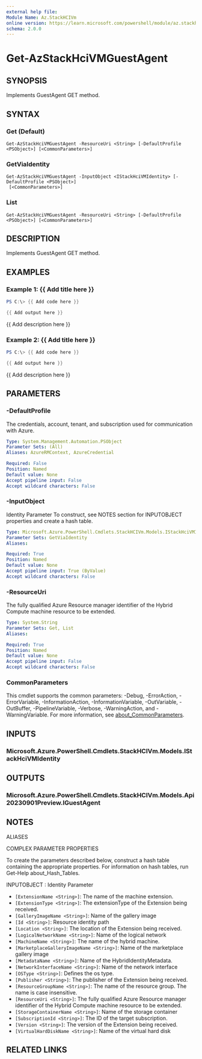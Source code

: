 ```yaml
---
external help file:
Module Name: Az.StackHCIVm
online version: https://learn.microsoft.com/powershell/module/az.stackhcivm/get-azstackhcivmguestagent
schema: 2.0.0
---
```


# Get-AzStackHciVMGuestAgent

## SYNOPSIS
Implements GuestAgent GET method.

## SYNTAX

### Get (Default)
```
Get-AzStackHciVMGuestAgent -ResourceUri <String> [-DefaultProfile <PSObject>] [<CommonParameters>]
```

### GetViaIdentity
```
Get-AzStackHciVMGuestAgent -InputObject <IStackHciVMIdentity> [-DefaultProfile <PSObject>]
 [<CommonParameters>]
```

### List
```
Get-AzStackHciVMGuestAgent -ResourceUri <String> [-DefaultProfile <PSObject>] [<CommonParameters>]
```

## DESCRIPTION
Implements GuestAgent GET method.

## EXAMPLES

### Example 1: {{ Add title here }}
```powershell
PS C:\> {{ Add code here }}

{{ Add output here }}
```

{{ Add description here }}

### Example 2: {{ Add title here }}
```powershell
PS C:\> {{ Add code here }}

{{ Add output here }}
```

{{ Add description here }}

## PARAMETERS

### -DefaultProfile
The credentials, account, tenant, and subscription used for communication with Azure.

```yaml
Type: System.Management.Automation.PSObject
Parameter Sets: (All)
Aliases: AzureRMContext, AzureCredential

Required: False
Position: Named
Default value: None
Accept pipeline input: False
Accept wildcard characters: False
```

### -InputObject
Identity Parameter
To construct, see NOTES section for INPUTOBJECT properties and create a hash table.

```yaml
Type: Microsoft.Azure.PowerShell.Cmdlets.StackHCIVm.Models.IStackHciVMIdentity
Parameter Sets: GetViaIdentity
Aliases:

Required: True
Position: Named
Default value: None
Accept pipeline input: True (ByValue)
Accept wildcard characters: False
```

### -ResourceUri
The fully qualified Azure Resource manager identifier of the Hybrid Compute machine resource to be extended.

```yaml
Type: System.String
Parameter Sets: Get, List
Aliases:

Required: True
Position: Named
Default value: None
Accept pipeline input: False
Accept wildcard characters: False
```

### CommonParameters
This cmdlet supports the common parameters: -Debug, -ErrorAction, -ErrorVariable, -InformationAction, -InformationVariable, -OutVariable, -OutBuffer, -PipelineVariable, -Verbose, -WarningAction, and -WarningVariable. For more information, see [about_CommonParameters](http://go.microsoft.com/fwlink/?LinkID=113216).

## INPUTS

### Microsoft.Azure.PowerShell.Cmdlets.StackHCIVm.Models.IStackHciVMIdentity

## OUTPUTS

### Microsoft.Azure.PowerShell.Cmdlets.StackHCIVm.Models.Api20230901Preview.IGuestAgent

## NOTES

ALIASES

COMPLEX PARAMETER PROPERTIES

To create the parameters described below, construct a hash table containing the appropriate properties. For information on hash tables, run Get-Help about_Hash_Tables.


INPUTOBJECT <IStackHciVMIdentity>: Identity Parameter
  - `[ExtensionName <String>]`: The name of the machine extension.
  - `[ExtensionType <String>]`: The extensionType of the Extension being received.
  - `[GalleryImageName <String>]`: Name of the gallery image
  - `[Id <String>]`: Resource identity path
  - `[Location <String>]`: The location of the Extension being received.
  - `[LogicalNetworkName <String>]`: Name of the logical network
  - `[MachineName <String>]`: The name of the hybrid machine.
  - `[MarketplaceGalleryImageName <String>]`: Name of the marketplace gallery image
  - `[MetadataName <String>]`: Name of the HybridIdentityMetadata.
  - `[NetworkInterfaceName <String>]`: Name of the network interface
  - `[OSType <String>]`: Defines the os type.
  - `[Publisher <String>]`: The publisher of the Extension being received.
  - `[ResourceGroupName <String>]`: The name of the resource group. The name is case insensitive.
  - `[ResourceUri <String>]`: The fully qualified Azure Resource manager identifier of the Hybrid Compute machine resource to be extended.
  - `[StorageContainerName <String>]`: Name of the storage container
  - `[SubscriptionId <String>]`: The ID of the target subscription.
  - `[Version <String>]`: The version of the Extension being received.
  - `[VirtualHardDiskName <String>]`: Name of the virtual hard disk

## RELATED LINKS

